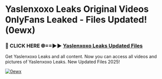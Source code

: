 # Yaslenxoxo Leaks Original Videos 0nlyFans Leaked - Files Updated! (0ewx)

<h3>🔴 CLICK HERE 🌐==►► <a href="https://tinyurl.com/2m67pmp6" rel="nofollow">Yaslenxoxo Leaks Updated Files</a></h3>

Get Yaslenxoxo Leaks and all content. Now you can access all videos and pictures of Yaslenxoxo Leaks. New Updated Files 2025!

[![0ewx](https://i.imgur.com/H4QAA4z.gif)](https://tinyurl.com/2m67pmp6)
